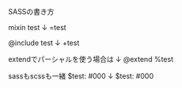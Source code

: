 SASSの書き方

mixin test
↓
=test

@include test
↓
+test

extendでパーシャルを使う場合は
↓
@extend %test

sassもscssも一緒
$test: #000
↓
$test: #000
